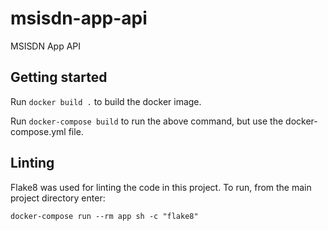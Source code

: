 # msisdn-app-api
MSISDN App API

## Getting started
Run ```docker build .``` to build the docker image.

Run ```docker-compose build``` to run the above command, but use the docker-compose.yml file.

## Linting

Flake8 was used for linting the code in this project. To run, from the main project directory enter:
```
docker-compose run --rm app sh -c "flake8"
```

